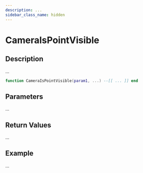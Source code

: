 ```yaml
---
description: ...
sidebar_class_name: hidden
---
```


# CameraIsPointVisible

## Description

...

```lua
function CameraIsPointVisible(param1, ...) --[[ ... ]] end
```

## Parameters

...

## Return Values

...

## Example

...

